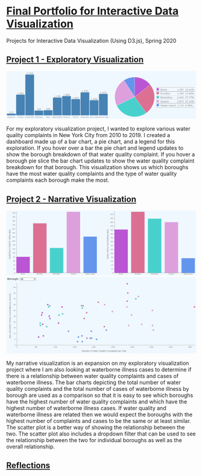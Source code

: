 # [Final Portfolio for Interactive Data Visualization](https://sheri-kamal.github.io/DATA73200-SP2020/)
Projects for Interactive Data Visualization (Using D3.js), Spring 2020

## [Project 1 - Exploratory Visualization](https://sheri-kamal.github.io/DATA73200-SP2020/Exploratory/)

![Exploratory Visualization Dashboard](https://github.com/sheri-kamal/DATA73200-SP2020/blob/master/Exploratory/Exploratory%20Visualization.PNG)

For my exploratory visualization project, I wanted to explore various water quality complaints in New York City from 2010 to 2019. I created a dashboard made up of a bar chart, a pie chart, and a legend for this exploration. If you hover over a bar the pie chart and legend updates to show the borough breakdown of that water quality complaint. If you hover a borough pie slice the bar chart updates to show the water quality complaint breakdown for that borough. This visualization shows us which boroughs have the most water quality complaints and the type of water quality complaints each borough make the most.

## [Project 2 - Narrative Visualization](https://sheri-kamal.github.io/DATA73200-SP2020/Narrative/)

![Narrative Bar Charts](https://github.com/sheri-kamal/DATA73200-SP2020/blob/master/Narrative/Narrative%20Bar%20Chart%20Visualization.PNG) ![Narrative Scatter Plot](https://github.com/sheri-kamal/DATA73200-SP2020/blob/master/Narrative/Narrative%20Scatter%20Plot%20Visualization.PNG)

My narrative visualization is an expansion on my exploratory visualization project where I am also looking at waterborne illness cases to determine if there is a relationship between water quality complaints and cases of waterborne illness. The bar charts depicting the total number of water quality complaints and the total number of cases of waterborne illness by borough are used as a comparison so that it is easy to see which boroughs have the highest number of water quality complaints and which have the highest number of waterborne illness cases. If water quality and waterborne illness are related then we would expect the boroughs with the highest number of complaints and cases to be the same or at least similar. The scatter plot is a better way of showing the relationship between the two. The scatter plot also includes a dropdown filter that can be used to see the relationship between the two for individual boroughs as well as the overall relationship.

## [Reflections]()

